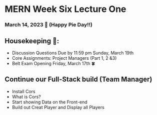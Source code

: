 # MERN Week Six Lecture One
### March 14, 2023 🥧 (Happy Pie Day!!)

## Housekeeping 🧹:
- Discussion Questions Due by 11:59 pm Sunday, March 19th
- Core Assignments: Project Managers (Part 1, 2 &3)
- Belt Exam Opening Friday, March 17th 🍀

## Continue our Full-Stack build (Team Manager)
- Install Cors
- What is Cors?
- Start showing Data on the Front-end
- Build out Creat Player and Display all Players